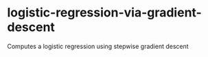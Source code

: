 # logistic-regression-via-gradient-descent
Computes a logistic regression using stepwise gradient descent
